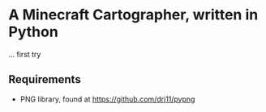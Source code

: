 A Minecraft Cartographer, written in Python
===========================================

... first try

Requirements
------------

 - PNG library, found at https://github.com/drj11/pypng
